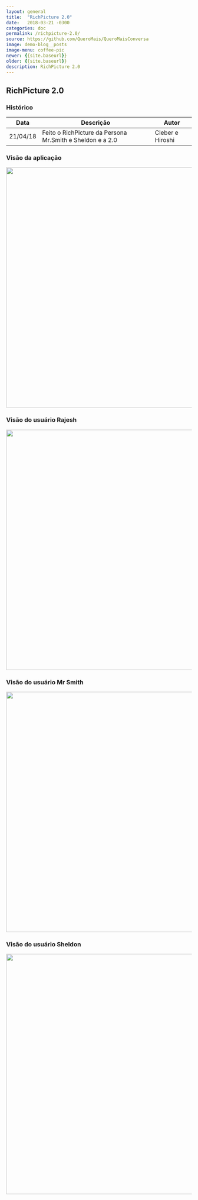 ```yaml
---
layout: general
title:  "RichPicture 2.0"
date:   2018-03-21 -0300
categories: doc
permalink: /richpicture-2.0/
source: https://github.com/QueroMais/QueroMaisConversa
image: demo-blog__posts
image-menu: coffee-pic
newer: {{site.baseurl}}
older: {{site.baseurl}}
description: RichPicture 2.0
---
```


## RichPicture 2.0

### Histórico

| Data | Descrição | Autor |
|-|-|-|
|21/04/18|Feito o RichPicture da Persona Mr.Smith e Sheldon e a 2.0|Cleber e Hiroshi| 

### Visão da aplicação

<img src="{{site.baseurl}}/assets/images/richpicture_version/richpicture_2.0.jpg" width="650;"/>


### Visão do usuário Rajesh

<img src="{{site.baseurl}}/assets/images/richpicture_version/persona_rajesh.jpg" width="650;"/>

### Visão do usuário Mr Smith

<img src="{{site.baseurl}}/assets/images/richpicture_version/persona_mrsmith.jpg" width="650;"/>

### Visão do usuário Sheldon

<img src="{{site.baseurl}}/assets/images/richpicture_version/persona_sheldon.jpg" width="650;"/>
